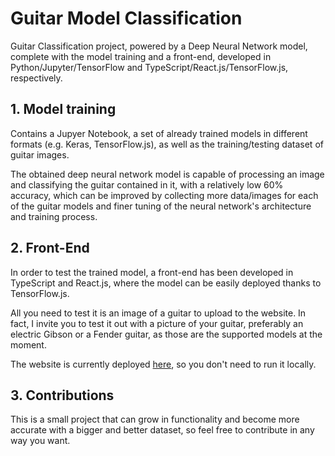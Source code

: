 # Guitar Model Classification

Guitar Classification project, powered by a Deep Neural Network model, complete with the model training and a front-end, developed in Python/Jupyter/TensorFlow and TypeScript/React.js/TensorFlow.js, respectively.

## 1. Model training

Contains a Jupyer Notebook, a set of already trained models in different formats (e.g. Keras, TensorFlow.js), as well as the training/testing dataset of guitar images.

The obtained deep neural network model is capable of processing an image and classifying the guitar contained in it, with a relatively low 60% accuracy, which can be improved by collecting more data/images for each of the guitar models and finer tuning of the neural network's architecture and training process.

## 2. Front-End

In order to test the trained model, a front-end has been developed in TypeScript and React.js, where the model can be easily deployed thanks to TensorFlow.js.

All you need to test it is an image of a guitar to upload to the website. In fact, I invite you to test it out with a picture of your guitar, preferably an electric Gibson or a Fender guitar, as those are the supported models at the moment.

The website is currently deployed [here](https://eduardocsilva.github.io/guitar-classification-tensorflow), so you don't need to run it locally.

## 3. Contributions

This is a small project that can grow in functionality and become more accurate with a bigger and better dataset, so feel free to contribute in any way you want.

